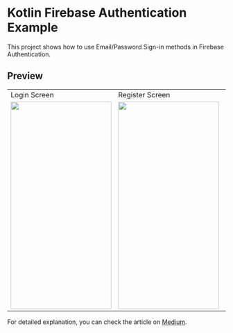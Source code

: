 # Kotlin Firebase Authentication Example
This project shows how to use Email/Password Sign-in methods in Firebase Authentication.

## Preview
<table>
  <tr>
    <td> Login Screen </td>  
    <td> Register Screen </td>
    <td> Welcome Screen </td>
  </tr>
  <tr>
    <td valign="top"><img src=https://user-images.githubusercontent.com/56589369/113500767-62e05980-9529-11eb-99da-2acb5fe42bcc.png height="477" width="232"></td>
    <td valign="top"><img src=https://user-images.githubusercontent.com/56589369/113500769-65db4a00-9529-11eb-9b16-f71feea12875.png height="477" width="232"></td>
    <td valign="top"><img src=https://user-images.githubusercontent.com/56589369/113500772-67a50d80-9529-11eb-9636-8efb1cca95fe.png height="477" width="232"></td>
  </tr>
 </table>

For detailed explanation, you can check the article on [Medium](https://medium.com/swlh/firebase-authentication-with-kotlin-46da70bf8a4d).
